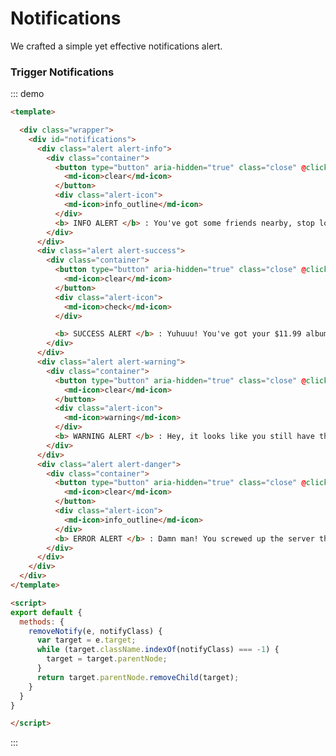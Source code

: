 # Notifications

<script>
module.exports = {
  methods: {
    removeNotify(e, notifyClass) {
      var target = e.target;
      while (target.className.indexOf(notifyClass) === -1) {
        target = target.parentNode;
      }
      return target.parentNode.removeChild(target);
    }
  }
}
</script>





We crafted a simple yet effective notifications alert.

### Trigger Notifications

::: demo
```html
<template>

  <div class="wrapper">
    <div id="notifications">
      <div class="alert alert-info">
        <div class="container">
          <button type="button" aria-hidden="true" class="close" @click="event => removeNotify(event,'alert-info')">
            <md-icon>clear</md-icon>
          </button>
          <div class="alert-icon">
            <md-icon>info_outline</md-icon>
          </div>
          <b> INFO ALERT </b> : You've got some friends nearby, stop looking at your phone and find them...
        </div>
      </div>
      <div class="alert alert-success">
        <div class="container">
          <button type="button" aria-hidden="true" class="close" @click="event => removeNotify(event,'alert-success')">
            <md-icon>clear</md-icon>
          </button>
          <div class="alert-icon">
            <md-icon>check</md-icon>
          </div>

          <b> SUCCESS ALERT </b> : Yuhuuu! You've got your $11.99 album from The Weeknd
        </div>
      </div>
      <div class="alert alert-warning">
        <div class="container">
          <button type="button" aria-hidden="true" class="close" @click="event => removeNotify(event,'alert-warning')">
            <md-icon>clear</md-icon>
          </button>
          <div class="alert-icon">
            <md-icon>warning</md-icon>
          </div>
          <b> WARNING ALERT </b> : Hey, it looks like you still have the "copyright © 2015" in your footer. Please update it!
        </div>
      </div>
      <div class="alert alert-danger">
        <div class="container">
          <button type="button" aria-hidden="true" class="close" @click="event => removeNotify(event,'alert-danger')">
            <md-icon>clear</md-icon>
          </button>
          <div class="alert-icon">
            <md-icon>info_outline</md-icon>
          </div>
          <b> ERROR ALERT </b> : Damn man! You screwed up the server this time. You should find a good excuse for your Boss...
        </div>
      </div>
    </div>
  </div>
</template>

<script>
export default {
  methods: {
    removeNotify(e, notifyClass) {
      var target = e.target;
      while (target.className.indexOf(notifyClass) === -1) {
        target = target.parentNode;
      }
      return target.parentNode.removeChild(target);
    }
  }
}

</script>

```
:::
